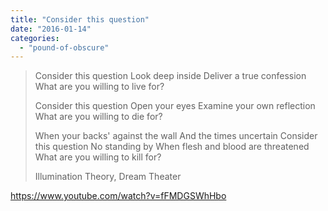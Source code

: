 ```yaml
---
title: "Consider this question"
date: "2016-01-14"
categories: 
  - "pound-of-obscure"
---
```


> Consider this question Look deep inside Deliver a true confession What are you willing to live for?
> 
>   
> 
> Consider this question Open your eyes Examine your own reflection What are you willing to die for?
> 
>   
> 
> When your backs' against the wall And the times uncertain Consider this question No standing by When flesh and blood are threatened What are you willing to kill for?
> 
>   
>   
> Illumination Theory, Dream Theater

  
https://www.youtube.com/watch?v=fFMDGSWhHbo
